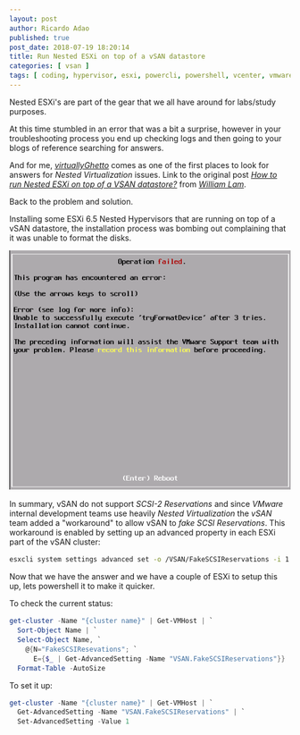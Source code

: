 ```yaml
---
layout: post
author: Ricardo Adao
published: true
post_date: 2018-07-19 18:20:14
title: Run Nested ESXi on top of a vSAN datastore
categories: [ vsan ]
tags: [ coding, hypervisor, esxi, powercli, powershell, vcenter, vmware, vsan, nested, oneliner, scsi ]
---
```

Nested ESXi's are part of the gear that we all have around for labs/study purposes.

At this time stumbled in an error that was a bit a surprise, however in your troubleshooting process you end up checking logs and then going to your blogs of 
reference searching for answers.

And for me, _[virtuallyGhetto](https://www.virtuallyghetto.com)_ comes as one of the first places to look for answers for _Nested Virtualization_ issues.
Link to the original post _[How to run Nested ESXi on top of a VSAN datastore?](https://www.virtuallyghetto.com/2013/11/how-to-run-nested-esxi-on-top-of-vsan.html)_ from _[William Lam](https://www.virtuallyghetto.com/author/lamw)_.

Back to the problem and solution.

Installing some ESXi 6.5 Nested Hypervisors that are running on top of a vSAN datastore, the installation process was bombing out complaining that it was unable to format the disks.

[![Nested Hypervisor VSAN problem](/assets/images/posts/2018/07/nested-hyp-vsan-problem.png)](/assets/images/posts/2018/07/nested-hyp-vsan-problem.png)

In summary, vSAN do not support _SCSI-2 Reservations_ and since _VMware_ internal development teams use heavily _Nested Virtualization_ the _vSAN_ team added a "workaround" to allow vSAN to _fake SCSI Reservations_.
This workaround is enabled by setting up an advanced property in each ESXi part of the vSAN cluster:

```bash
esxcli system settings advanced set -o /VSAN/FakeSCSIReservations -i 1
```

Now that we have the answer and we have a couple of ESXi to setup this up, lets powershell it to make it quicker.

To check the current status:

```powershell
get-cluster -Name "{cluster name}" | Get-VMHost | `
  Sort-Object Name | `
  Select-Object Name, `
    @{N="FakeSCSIResevations"; `
      E={$_ | Get-AdvancedSetting -Name "VSAN.FakeSCSIReservations"}} | `
  Format-Table -AutoSize
```

To set it up:

```powershell
get-cluster -Name "{cluster name}" | Get-VMHost | `
  Get-AdvancedSetting -Name "VSAN.FakeSCSIReservations" | `
  Set-AdvancedSetting -Value 1
```